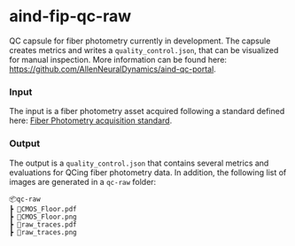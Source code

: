# aind-fip-qc-raw

QC capsule for fiber photometry currently in development. The capsule creates metrics and writes a `quality_control.json`, that can be visualized for manual inspection. More information can be found here: https://github.com/AllenNeuralDynamics/aind-qc-portal.

### Input
The input is a fiber photometry asset acquired following a standard defined here: [Fiber Photometry acquisition standard](https://github.com/AllenNeuralDynamics/aind-file-standards/blob/main/file_formats/fip.md).

### Output
The output is a `quality_control.json` that contains several metrics and evaluations for QCing fiber photometry data. In addition, the following list of images are generated in a `qc-raw` folder:

```plaintext
📦qc-raw
┣ 📜CMOS_Floor.pdf
┣ 📜CMOS_Floor.png
┣ 📜raw_traces.pdf
┣ 📜raw_traces.png
```



